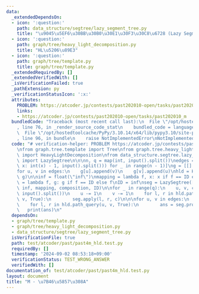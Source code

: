 ```yaml
---
data:
  _extendedDependsOn:
  - icon: ':question:'
    path: data_structure/segtree/lazy_segment_tree.py
    title: "\u9045\u5EF6\u30BB\u30B0\u30E1\u30F3\u30C8\u6728 (Lazy Segment Tree)"
  - icon: ':question:'
    path: graph/tree/heavy_light_decomposition.py
    title: "HL\u5206\u89E3"
  - icon: ':question:'
    path: graph/tree/template.py
    title: graph/tree/template.py
  _extendedRequiredBy: []
  _extendedVerifiedWith: []
  _isVerificationFailed: true
  _pathExtension: py
  _verificationStatusIcon: ':x:'
  attributes:
    PROBLEM: https://atcoder.jp/contests/past202010-open/tasks/past202010_m
    links:
    - https://atcoder.jp/contests/past202010-open/tasks/past202010_m
  bundledCode: "Traceback (most recent call last):\n  File \"/opt/hostedtoolcache/PyPy/3.10.14/x64/lib/pypy3.10/site-packages/onlinejudge_verify/documentation/build.py\"\
    , line 76, in _render_source_code_stat\n    bundled_code = language.bundle(\n\
    \  File \"/opt/hostedtoolcache/PyPy/3.10.14/x64/lib/pypy3.10/site-packages/onlinejudge_verify/languages/python.py\"\
    , line 96, in bundle\n    raise NotImplementedError\nNotImplementedError\n"
  code: "# verification-helper: PROBLEM https://atcoder.jp/contests/past202010-open/tasks/past202010_m\n\
    \nfrom graph.tree.template import Tree\nfrom graph.tree.heavy_light_decomposition\
    \ import HeavyLightDecomposition\nfrom data_structure.segtree.lazy_segment_tree\
    \ import LazySegtree\n\n\nn, q = map(int, input().split())\nedges = [tuple(map(lambda\
    \ x: int(x) - 1, input().split())) for _ in range(n - 1)]\ng = [[] for _ in range(n)]\n\
    for u, v in edges:\n    g[u].append(v)\n    g[v].append(u)\nhld = HeavyLightDecomposition(n,\
    \ g)\n\ninf = float(\"inf\")\nmapping = lambda f, x: x if f == ID else f\ncomposition\
    \ = lambda f, g: g if f == ID else f\nID = inf\nseg = LazySegtree([0] * n, min,\
    \ inf, mapping, composition, ID)\n\nfor _ in range(q):\n    u, v, c = map(int,\
    \ input().split())\n    u -= 1\n    v -= 1\n    for l, r in hld.path_query(u,\
    \ v, True):\n        seg.apply(l, r, c)\n\n\nfor u, v in edges:\n    ans = None\n\
    \    for l, r in hld.path_query(u, v, True):\n        ans = seg.prod(l, r)\n \
    \   print(ans)\n"
  dependsOn:
  - graph/tree/template.py
  - graph/tree/heavy_light_decomposition.py
  - data_structure/segtree/lazy_segment_tree.py
  isVerificationFile: true
  path: test/atcoder/past/past4m_hld.test.py
  requiredBy: []
  timestamp: '2024-09-02 08:53:18+09:00'
  verificationStatus: TEST_WRONG_ANSWER
  verifiedWith: []
documentation_of: test/atcoder/past/past4m_hld.test.py
layout: document
title: "M - \u7B46\u5857\u308A"
---
```

